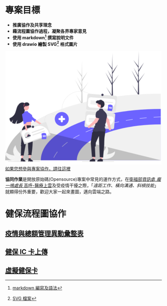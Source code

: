 
# 專案目標

- **推廣協作及共享理念**
- **藉流程圖協作過程，凝聚各界專家意見**
- **使用 markdown[^1] 撰寫說明文件**
- **使用 drawio 繪製 SVG[^2] 格式圖片**

![](./contribution/images/scrum_board.drawio.svg)
[如果您想參與專案協作，請往這裡](./contribution/index.md)

**協同作業**是開放原始碼(Opensource)專案中常見的運作方式，在[衛福部資訊處 *龐一鳴處長* 高呼-醫療上雲](https://www.cio.com.tw/pang-yuming-data-security-cloud-up-medical-ai-as-governors-second-pulse/?utm_source=line&utm_medium=live&utm_campaign=220523)及受疫情干擾之際，「*遠距工作、橫向溝通、斜槓技能*」就顯得份外重要，歡迎大家一起來畫圖，邁向雲端之路。

# 健保流程圖協作

## [疫情與總額管理異動彙整表](./gbp/readme.md)
## [健保 IC 卡上傳](./iccard/index.md)
## [虛擬健保卡](./vhc/index.md)


[^1]: [markdown 編寫及語法](https://docs.github.com/en/github/writing-on-github/getting-started-with-writing-and-formatting-on-github/basic-writing-and-formatting-syntax)
[^2]: [SVG 檔案](https://www.adobe.com/tw/creativecloud/file-types/image/vector/svg-file.html)
[^3]: [vscode drawio 套件](https://github.com/hediet/vscode-drawio)
